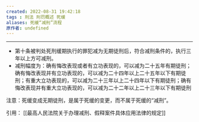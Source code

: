 ```yaml
---
created: 2022-08-31 19:42:18
tags : 刑法 刑罚概述 死缓
aliases: 死缓“减刑”流程
原作者: undefined
---
```

---
* 第十条被判处死刑缓期执行的罪犯减为无期徒刑后，符合减刑条件的，执行三年以上方可减刑。
* 减刑幅度为：确有悔改表现或者有立功表现的，可以减为二十五年有期徒刑；确有悔改表现并有立功表现的，可以减为二十四年以上二十五年以下有期徒刑；有重大立功表现的，可以减为二十三年以上二十四年以下有期徒刑；确有悔改表现并有重大立功表现的，可以减为二十二年以上二十三年以下有期徒刑

注意：死缓变成无期徒刑，是属于死缓的变更，而不属于死缓的“减刑”。

引用：
[[最高人民法院关于办理减刑、假释案件具体应用法律的规定]]

